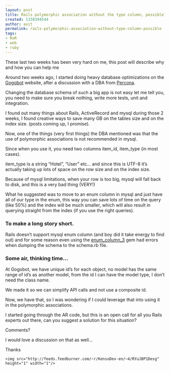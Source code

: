 ```yaml
---
layout: post
title: Rails polymorphic association without the type column, possible?
created: 1338394544
author: avit
permalink: rails-polymorphic-association-without-type-column-possible
tags:
- RoR
- web
- ruby
---
```

<p>These last two weeks has been very hard on me, this post will describe why and how you can help me</p>

<p>Around two weeks ago, I started doing heavy database optimizations on the <a href='http://gogobot.com'>Gogobot</a> website, after a discussion with a DBA from <a href='http://www.percona.com/'>Percona</a>.</p>

<p>Changing the database schema of such a big app is not easy let me tell you, you need to make sure you break nothing, write more tests, unit and integration.</p>

<p>I found out many things about Rails, ActiveRecord and mysql during those 2 weeks, I found creative ways to save many GB on the tables size and on the index size. (posts coming up, I promise).</p>

<p>Now, one of the things (very first things) the DBA mentioned was that the use of polymorphic associations is not recommended in mysql.</p>

<p>Since when you use it, you need two columns item_id, item_type (in most cases).</p>

<p>item_type is a string “Hotel”, “User” etc… and since this is UTF-8 it’s actually taking up lots of space on the row size and on the index size.</p>

<p>Because of mysql limitations, when your row is too big, mysql will fall back to disk, and this is a very bad thing (VERY!)</p>

<p>What he suggested was to move to an enum column in mysql and just have all of our type in the enum, this way you can save lots of time on the query (like 50%) and the index will be much smaller, which will also result in querying straight from the index (if you use the right queries).</p>

<h3 id='to_make_a_long_story_short'>To make a long story short.</h3>

<p>Rails doesn’t support mysql enum column (and boy did it take energy to find out) and for some reason even using the <a href='https://github.com/electronick/enum_column'>enum_column_3</a> gem had errors when dumping the schema to the schema.rb file.</p>

<h3 id='some_air_thinking_time'>Some air, thinking time…</h3>

<p>At Gogobot, we have unique id’s for each object, no model has the same range of id’s as another model, from the id I can have the model type, I don’t need the class name.</p>

<p>We made it so we can simplify API calls and not use a composite id.</p>

<p>Now, we have that, so I was wondering if I could leverage that into using it in the polymorphic associations.</p>

<p>I started going through the AR code, but this is an open call for all you Rails experts out there, can you suggest a solution for this situation?</p>

<p>Comments?</p>

<p>I would love a discussion on that as well…</p>

<p>Thanks</p>
      
    <img src="http://feeds.feedburner.com/~r/KensoDev-en/~4/RYuJBP1Desg" height="1" width="1"/>
